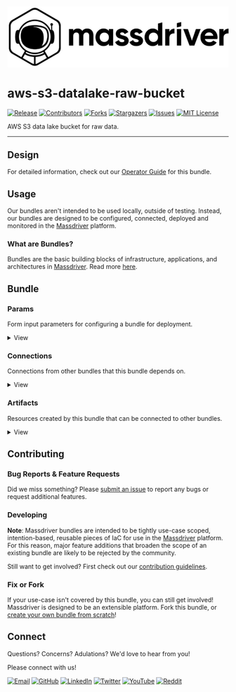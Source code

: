 [![Massdriver][logo]][website]

# aws-s3-datalake-raw-bucket

[![Release][release_shield]][release_url]
[![Contributors][contributors_shield]][contributors_url]
[![Forks][forks_shield]][forks_url]
[![Stargazers][stars_shield]][stars_url]
[![Issues][issues_shield]][issues_url]
[![MIT License][license_shield]][license_url]


AWS S3 data lake bucket for raw data.


---

## Design

For detailed information, check out our [Operator Guide](operator.md) for this bundle.

## Usage

Our bundles aren't intended to be used locally, outside of testing. Instead, our bundles are designed to be configured, connected, deployed and monitored in the [Massdriver][website] platform.

### What are Bundles?

Bundles are the basic building blocks of infrastructure, applications, and architectures in [Massdriver][website]. Read more [here](https://docs.massdriver.cloud/concepts/bundles).

## Bundle

### Params

Form input parameters for configuring a bundle for deployment.

<details>
<summary>View</summary>

<!-- PARAMS:START -->

**Params coming soon**

<!-- PARAMS:END -->

</details>

### Connections

Connections from other bundles that this bundle depends on.

<details>
<summary>View</summary>

<!-- CONNECTIONS:START -->

**Connections coming soon**

<!-- CONNECTIONS:END -->

</details>

### Artifacts

Resources created by this bundle that can be connected to other bundles.

<details>
<summary>View</summary>

<!-- ARTIFACTS:START -->

**Artifacts coming soon**

<!-- ARTIFACTS:END -->

</details>

## Contributing

<!-- CONTRIBUTING:START -->

### Bug Reports & Feature Requests

Did we miss something? Please [submit an issue](https://github.com/massdriver-cloud/aws-s3-datalake-raw-bucket/issues) to report any bugs or request additional features.

### Developing

**Note**: Massdriver bundles are intended to be tightly use-case scoped, intention-based, reusable pieces of IaC for use in the [Massdriver][website] platform. For this reason, major feature additions that broaden the scope of an existing bundle are likely to be rejected by the community.

Still want to get involved? First check out our [contribution guidelines](https://docs.massdriver.cloud/bundles/contributing).

### Fix or Fork

If your use-case isn't covered by this bundle, you can still get involved! Massdriver is designed to be an extensible platform. Fork this bundle, or [create your own bundle from scratch](https://docs.massdriver.cloud/bundles/development)!

<!-- CONTRIBUTING:END -->

## Connect

<!-- CONNECT:START -->

Questions? Concerns? Adulations? We'd love to hear from you!

Please connect with us!

[![Email][email_shield]][email_url]
[![GitHub][github_shield]][github_url]
[![LinkedIn][linkedin_shield]][linkedin_url]
[![Twitter][twitter_shield]][twitter_url]
[![YouTube][youtube_shield]][youtube_url]
[![Reddit][reddit_shield]][reddit_url]

<!-- markdownlint-disable -->

[logo]: https://raw.githubusercontent.com/massdriver-cloud/docs/main/static/img/logo-with-logotype-horizontal-400x110.svg
[docs]: https://docs.massdriver.cloud/?utm_source=github&utm_medium=readme&utm_campaign=aws-s3-datalake-raw-bucket&utm_content=docs
[website]: https://www.massdriver.cloud/?utm_source=github&utm_medium=readme&utm_campaign=aws-s3-datalake-raw-bucket&utm_content=website
[github]: https://github.com/massdriver-cloud?utm_source=github&utm_medium=readme&utm_campaign=aws-s3-datalake-raw-bucket&utm_content=github
[slack]: https://massdriverworkspace.slack.com/?utm_source=github&utm_medium=readme&utm_campaign=aws-s3-datalake-raw-bucket&utm_content=slack
[linkedin]: https://www.linkedin.com/company/massdriver/?utm_source=github&utm_medium=readme&utm_campaign=aws-s3-datalake-raw-bucket&utm_content=linkedin



[contributors_shield]: https://img.shields.io/github/contributors/massdriver-cloud/aws-s3-datalake-raw-bucket.svg?style=for-the-badge
[contributors_url]: https://github.com/massdriver-cloud/aws-s3-datalake-raw-bucket/graphs/contributors
[forks_shield]: https://img.shields.io/github/forks/massdriver-cloud/aws-s3-datalake-raw-bucket.svg?style=for-the-badge
[forks_url]: https://github.com/massdriver-cloud/aws-s3-datalake-raw-bucket/network/members
[stars_shield]: https://img.shields.io/github/stars/massdriver-cloud/aws-s3-datalake-raw-bucket.svg?style=for-the-badge
[stars_url]: https://github.com/massdriver-cloud/aws-s3-datalake-raw-bucket/stargazers
[issues_shield]: https://img.shields.io/github/issues/massdriver-cloud/aws-s3-datalake-raw-bucket.svg?style=for-the-badge
[issues_url]: https://github.com/massdriver-cloud/aws-s3-datalake-raw-bucket/issues
[release_url]: https://github.com/massdriver-cloud/aws-s3-datalake-raw-bucket/releases/latest
[release_shield]: https://img.shields.io/github/release/massdriver-cloud/aws-s3-datalake-raw-bucket.svg?style=for-the-badge
[license_shield]: https://img.shields.io/github/license/massdriver-cloud/aws-s3-datalake-raw-bucket.svg?style=for-the-badge
[license_url]: https://github.com/massdriver-cloud/aws-s3-datalake-raw-bucket/blob/main/LICENSE


[email_url]: mailto:support@massdriver.cloud
[email_shield]: https://img.shields.io/badge/email-Massdriver-black.svg?style=for-the-badge&logo=mail.ru&color=000000
[github_url]: mailto:support@massdriver.cloud
[github_shield]: https://img.shields.io/badge/follow-Github-black.svg?style=for-the-badge&logo=github&color=181717
[linkedin_url]: https://linkedin.com/in/massdriver-cloud
[linkedin_shield]: https://img.shields.io/badge/follow-LinkedIn-black.svg?style=for-the-badge&logo=linkedin&color=0A66C2
[twitter_url]: https://twitter.com/massdriver?utm_source=github&utm_medium=readme&utm_campaign=aws-s3-datalake-raw-bucket&utm_content=twitter
[twitter_shield]: https://img.shields.io/badge/follow-Twitter-black.svg?style=for-the-badge&logo=twitter&color=1DA1F2
[discourse_url]: https://community.massdriver.cloud?utm_source=github&utm_medium=readme&utm_campaign=aws-s3-datalake-raw-bucket&utm_content=discourse
[discourse_shield]: https://img.shields.io/badge/join-Discourse-black.svg?style=for-the-badge&logo=discourse&color=000000
[youtube_url]: https://www.youtube.com/channel/UCfj8P7MJcdlem2DJpvymtaQ
[youtube_shield]: https://img.shields.io/badge/subscribe-Youtube-black.svg?style=for-the-badge&logo=youtube&color=FF0000
[reddit_url]: https://www.reddit.com/r/massdriver
[reddit_shield]: https://img.shields.io/badge/subscribe-Reddit-black.svg?style=for-the-badge&logo=reddit&color=FF4500

<!-- markdownlint-restore -->

<!-- CONNECT:END -->
